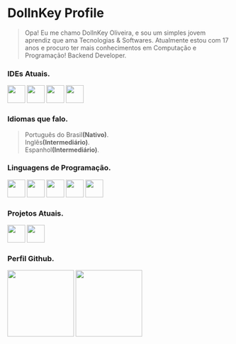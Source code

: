 # DollnKey Profile

> Opa! Eu me chamo DollnKey Oliveira, e sou um simples jovem aprendiz que ama Tecnologias & Softwares. Atualmente estou com 17 anos e procuro ter mais conhecimentos em Computação e Programação! Backend Developer.

### IDEs Atuais.
<p align="left">
   <img width="40px" src="https://cdn.worldvectorlogo.com/logos/sublime-text.svg">
   <img width="40px" src="https://upload.wikimedia.org/wikipedia/commons/e/e2/Atom_1.0_icon.png">
   <img width="40px" src="https://upload.wikimedia.org/wikipedia/commons/thumb/2/2d/Visual_Studio_Code_1.18_icon.svg/1200px-Visual_Studio_Code_1.18_icon.svg.png">
   <img width="40px" src="https://img.icons8.com/color/452/visual-studio.png">
</p>

### Idiomas que falo.
> Português do Brasil<b>(Nativo)</b>.<br>
> Inglês<b>(Intermediário)</b>.<br>
> Espanhol<b>(Intermediário)</b>.<br>

### Linguagens de Programação.
<p align="left">
   <img width="40px" src="https://cdn.iconscout.com/icon/free/png-512/javascript-2752148-2284965.png">
   <img width="40px" src="https://upload.wikimedia.org/wikipedia/commons/4/4c/Typescript_logo_2020.svg">
   <img width="40px" src="https://upload.wikimedia.org/wikipedia/commons/thumb/c/cf/Lua-Logo.svg/1024px-Lua-Logo.svg.png">
   <img width="40px" src="https://cdn.iconscout.com/icon/free/png-512/c-programming-569564.png">
   <img width="40px" src="https://cdn4.iconfinder.com/data/icons/logos-3/504/Swift-2-512.png">
</p>

### Projetos Atuais.
<p align="left">
   <img width="40px" src="https://avatars.githubusercontent.com/u/76604183?s=200&v=4" href="https://github.com/zorinbot">
   <img width="40px" src="https://avatars.githubusercontent.com/u/84749696?s=200&v=4" href="https://github.com/AlunaBot">
</p>

### Perfil Github.
<p align=left>
  <img height="150px" src="https://github-readme-stats.vercel.app/api?username=DollnKey&show_icons=true&theme=react&hide_title=true&count_private=true" />
  <img height="150px" src="https://github-readme-stats.vercel.app/api/top-langs/?username=DollnKey&layout=react&hide=html,Makefile&text_color=daf7dc&bg_color=151515" />
</p>
